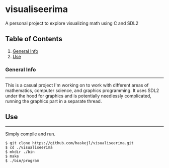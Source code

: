 # visualiseerima
A personal project to explore visualizing math using C and SDL2
## Table of Contents
1. [General Info](#general-info)
2. [Use](#use)
### General Info
***
This is a casual project I'm working on to work with different areas of mathematics, computer science, and graphics programming. It uses SDL2 under the hood for graphics and is potentially needlessly complicated, running the graphics part in a separate thread.
## Use
***
Simply compile and run.
```
$ git clone https://github.com/haskejl/visualiseerima.git
$ cd ./visualiseerima
$ mkdir ./bin
$ make
$ ./bin/program
```